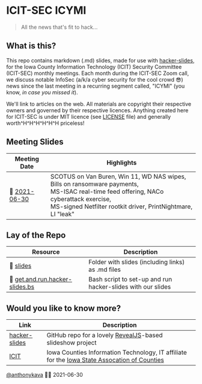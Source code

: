 # ICIT-SEC ICYMI
> All the news that's fit to hack...

## What is this?

This repo contains markdown (.md) slides, made for use with <a target="_blank" rel="noopener" href="https://github.com/msoedov/hacker-slides">hacker-slides</a>, for the Iowa County Information Technology (ICIT) Security Committee (ICIT-SEC) monthly meetings. Each month during the ICIT-SEC Zoom call, we discuss notable InfoSec (a/k/a cyber security for the cool crowd :sunglasses:) news since the last meeting in a recurring segment called, "ICYMI" (you know, *in case you missed it*).

We'll link to articles on the web. All materials are copyright their respective owners and governed by their respective licences. Anything created here for ICIT-SEC is under MIT licence (see [LICENSE](LICENSE) file) and generally worth^H^H^H^H^H^H priceless!

## Meeting Slides

Meeting Date | Highlights
--- | ---
:floppy_disk: [2021-06-30](slides/2021-06-30.icit-sec.icymi.slides.md) | SCOTUS on Van Buren, Win 11, WD NAS wipes, Bills on ransomware payments,<br>MS-ISAC real-time feed offering, NACo cyberattack exercise,<br>MS-signed Netfilter rootkit driver, PrintNightmare, LI "leak"


## Lay of the Repo

Resource | Description
--- | ---
:file_folder: [slides](slides) | Folder with slides (including links) as .md files
:shell: [get.and.run.hacker-slides.bs](get.and.run.hacker-slides.bs) | Bash script to set-up and run hacker-slides with our slides

## Would you like to know more?

Link | Description
--- | ---
<a target="_blank" rel="noopener" href="https://github.com/msoedov/hacker-slides">hacker-slides</a> | GitHub repo for a lovely <a target="_blank" rel="noopener" href="https://revealjs.com">RevealJS</a>-based slideshow project
<a target="_blank" rel="noopener" href="https://iowacountiesit.org">ICIT</a> | Iowa Counties Information Technology, IT affiliate for the <a target="_blank" rel="noopener" href="https://iowacounties.org">Iowa State Assocation of Counties</a>

<a target="_blank" rel="noopener" href="https://forensic.coffee">@anthonykava</a> :male_detective: 2021-06-30
